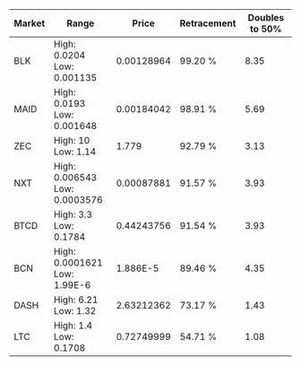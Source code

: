 | Market | Range | Price| Retracement | Doubles to 50% |
| --- | --- | --- | --- | --- |
| BLK | High: 0.0204<br />Low: 0.001135 | 0.00128964 | 99.20 % | 8.35 |
| MAID | High: 0.0193<br />Low: 0.001648 | 0.00184042 | 98.91 % | 5.69 |
| ZEC | High: 10<br />Low: 1.14 | 1.779 | 92.79 % | 3.13 |
| NXT | High: 0.006543<br />Low: 0.0003576 | 0.00087881 | 91.57 % | 3.93 |
| BTCD | High: 3.3<br />Low: 0.1784 | 0.44243756 | 91.54 % | 3.93 |
| BCN | High: 0.0001621<br />Low: 1.99E-6 | 1.886E-5 | 89.46 % | 4.35 |
| DASH | High: 6.21<br />Low: 1.32 | 2.63212362 | 73.17 % | 1.43 |
| LTC | High: 1.4<br />Low: 0.1708 | 0.72749999 | 54.71 % | 1.08 |
